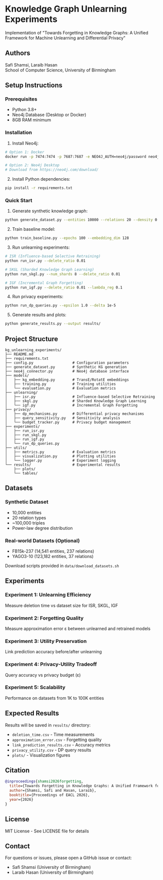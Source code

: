 # Knowledge Graph Unlearning Experiments

Implementation of "Towards Forgetting in Knowledge Graphs: A Unified Framework for Machine Unlearning and Differential Privacy"

## Authors
Safi Shamsi, Laraib Hasan  
School of Computer Science, University of Birmingham

## Setup Instructions

### Prerequisites
- Python 3.8+
- Neo4j Database (Desktop or Docker)
- 8GB RAM minimum

### Installation

1. Install Neo4j:
```bash
# Option 1: Docker
docker run -p 7474:7474 -p 7687:7687 -e NEO4J_AUTH=neo4j/password neo4j:latest

# Option 2: Neo4j Desktop
# Download from https://neo4j.com/download/
```

2. Install Python dependencies:
```bash
pip install -r requirements.txt
```

### Quick Start

1. Generate synthetic knowledge graph:
```bash
python generate_dataset.py --entities 10000 --relations 20 --density 0.01
```

2. Train baseline model:
```bash
python train_baseline.py --epochs 100 --embedding_dim 128
```

3. Run unlearning experiments:
```bash
# ISR (Influence-based Selective Retraining)
python run_isr.py --delete_ratio 0.01

# SKGL (Sharded Knowledge Graph Learning)
python run_skgl.py --num_shards 8 --delete_ratio 0.01

# IGF (Incremental Graph Forgetting)
python run_igf.py --delete_ratio 0.01 --lambda_reg 0.1
```

4. Run privacy experiments:
```bash
python run_dp_queries.py --epsilon 1.0 --delta 1e-5
```

5. Generate results and plots:
```bash
python generate_results.py --output results/
```

## Project Structure

```
kg_unlearning_experiments/
├── README.md
├── requirements.txt
├── config.py                  # Configuration parameters
├── generate_dataset.py        # Synthetic KG generation
├── neo4j_connector.py         # Neo4j database interface
├── models/
│   ├── kg_embedding.py        # TransE/RotatE embeddings
│   ├── training.py            # Training utilities
│   └── evaluation.py          # Evaluation metrics
├── unlearning/
│   ├── isr.py                 # Influence-based Selective Retraining
│   ├── skgl.py                # Sharded Knowledge Graph Learning
│   └── igf.py                 # Incremental Graph Forgetting
├── privacy/
│   ├── dp_mechanisms.py       # Differential privacy mechanisms
│   ├── query_sensitivity.py   # Sensitivity analysis
│   └── budget_tracker.py      # Privacy budget management
├── experiments/
│   ├── run_isr.py
│   ├── run_skgl.py
│   ├── run_igf.py
│   └── run_dp_queries.py
├── utils/
│   ├── metrics.py             # Evaluation metrics
│   ├── visualization.py       # Plotting utilities
│   └── logger.py              # Experiment logging
└── results/                   # Experimental results
    ├── plots/
    └── tables/
```

## Datasets

### Synthetic Dataset
- 10,000 entities
- 20 relation types
- ~100,000 triples
- Power-law degree distribution

### Real-world Datasets (Optional)
- FB15k-237 (14,541 entities, 237 relations)
- YAGO3-10 (123,182 entities, 37 relations)

Download scripts provided in `data/download_datasets.sh`

## Experiments

### Experiment 1: Unlearning Efficiency
Measure deletion time vs dataset size for ISR, SKGL, IGF

### Experiment 2: Forgetting Quality
Measure approximation error ε between unlearned and retrained models

### Experiment 3: Utility Preservation
Link prediction accuracy before/after unlearning

### Experiment 4: Privacy-Utility Tradeoff
Query accuracy vs privacy budget (ε)

### Experiment 5: Scalability
Performance on datasets from 1K to 100K entities

## Expected Results

Results will be saved in `results/` directory:
- `deletion_time.csv` - Time measurements
- `approximation_error.csv` - Forgetting quality
- `link_prediction_results.csv` - Accuracy metrics
- `privacy_utility.csv` - DP query results
- `plots/` - Visualization figures

## Citation

```bibtex
@inproceedings{shamsi2026forgetting,
  title={Towards Forgetting in Knowledge Graphs: A Unified Framework for Machine Unlearning and Differential Privacy},
  author={Shamsi, Safi and Hasan, Laraib},
  booktitle={Proceedings of EACL 2026},
  year={2026}
}
```

## License

MIT License - See LICENSE file for details

## Contact

For questions or issues, please open a GitHub issue or contact:
- Safi Shamsi (University of Birmingham)
- Laraib Hasan (University of Birmingham)
